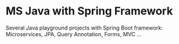 # MS Java with Spring Framework

Several Java playground projects with Spring Boot framework: Microservices, JPA, Query Annotation, Forms, MVC ...
